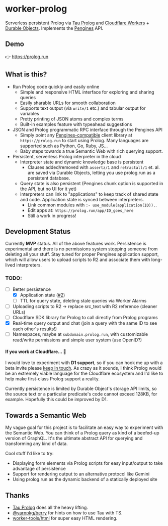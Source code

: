 # worker-prolog

Serverless persistent Prolog via [Tau Prolog](http://www.tau-prolog.org/) and [Cloudflare Workers](https://developers.cloudflare.com/workers/) + [Durable Objects](https://developers.cloudflare.com/workers/runtime-apis/durable-objects/). Implements the [Pengines](https://pengines.swi-prolog.org/docs/index.html) API.

## Demo

👉 https://prolog.run

## What is this?

- Run Prolog code quickly and easily online
	- Simple and responsive HTML interface for exploring and sharing queries
	- Easily sharable URLs for smooth collaboration
	- Supports text output (via `write/1` etc.) and tabular output for variables
	- Pretty printing of JSON atoms and complex terms
	- Built-in examples feature with typeahead suggestions
- JSON and Prolog programmatic RPC interface through the Pengines API
	- Simply point any [Pengines-compatible](https://github.com/SWI-Prolog/swish/tree/master/client) client library at `https://prolog.run` to start using Prolog. Many languages are supported such as Python, Go, Ruby, JS...
	- Baby steps towards a true Semantic Web with rich querying support.
- Persistent, serverless Prolog interpreter in the cloud
	- Interpreter state and dynamic knowledge base is persistent
		- Clauses added/removed with `assertz/1` and `retractall/1` et. al. are saved via Durable Objects, letting you use prolog.run as a persistent database.
	- Query state is also persistent (Pengines chunk option is supported in the API, but no UI for it yet)
	- Interpreters can link to "applications" to keep track of shared state and code. Application state is synced between interpreters.
		- Link common modules with `:- use_module(application(ID)).`.
		- Edit apps at: `https://prolog.run/app/ID_goes_here`
		- Still a work in progress!

## Development Status

Currently **MVP** status. All of the above features work. Persistence is experimental and there is no permissions system stopping someone from deleting all your stuff. Stay tuned for proper Pengines application support, which will allow users to upload scripts to R2 and associate them with long-lived interpreters.

### TODO:

- [ ] Better persistence
	- [x] Application state ([#2](https://github.com/guregu/worker-prolog/pull/2))
	- [ ] TTL for query state, deleting stale queries via Worker Alarms
- [ ] Uploading scripts to R2 → replace src_text with R2 reference (cleaner URLs)
- [ ] Cloudflare SDK library for Prolog to call directly from Prolog programs
- [x] Real-time query output and chat (join a query with the same ID to see each other's results!)
- [ ] Namespaces, maybe at `subdomain.prolog.run`, with customizable read/write permissions and simple user system (use OpenID?)

#### If you work at Cloudflare... 🙏

I would love to experiment with **D1 support**, so if you can hook me up with a beta invite please [keep in touch](mailto:greg.roseberry@gmail.com). As crazy as it sounds, I think Prolog would be an extremely viable language for the Cloudflare ecosystem and I'd like to help make first-class Prolog support a reality.

Currently persistence is limited by Durable Object's storage API limits, so the source text or a particular predicate's code cannot exceed 128KB, for example. Hopefully this could be improved by D1.

## Towards a Semantic Web

My vague goal for this project is to facilitate an easy way to experiment with the Semantic Web. You can think of a Prolog query as kind of a beefed-up version of GraphQL. It's the ultimate abstract API for querying and transforming any kind of data.

Cool stuff I'd like to try:

- Displaying form elements via Prolog scripts for easy input/output to take advantage of persistence
- Support for rendering output to an alternative protocol like Gemini
- Using prolog.run as the dynamic backend of a statically deployed site

## Thanks

- [Tau Prolog](http://www.tau-prolog.org/) does all the heavy lifting.
- [@yarnpkg/berry](https://github.com/yarnpkg/berry/tree/master/packages/plugin-constraints/sources) for hints on how to use Tau with TS.
- [worker-tools/html](https://github.com/worker-tools/html) for super easy HTML rendering.
